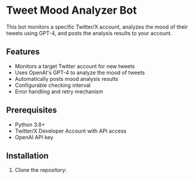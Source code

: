 # Tweet Mood Analyzer Bot

This bot monitors a specific Twitter/X account, analyzes the mood of their tweets using GPT-4, and posts the analysis results to your account.

## Features

- Monitors a target Twitter account for new tweets
- Uses OpenAI's GPT-4 to analyze the mood of tweets
- Automatically posts mood analysis results
- Configurable checking interval
- Error handling and retry mechanism

## Prerequisites

- Python 3.8+
- Twitter/X Developer Account with API access
- OpenAI API key

## Installation

1. Clone the repository: 